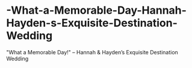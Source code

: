# -What-a-Memorable-Day-Hannah-Hayden-s-Exquisite-Destination-Wedding
"What a Memorable Day!" – Hannah &amp; Hayden’s Exquisite Destination Wedding
